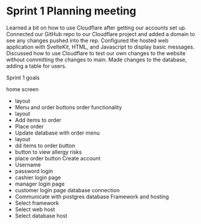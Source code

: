 # Sprint 1 Planning meeting

Learned a bit on how to use Cloudflare after getting our accounts set up. Connected our GitHub repo to our Cloudflare project and added a domain to see any changes pushed into the rep. Configured the hosted web application with SvelteKit, HTML, and Javascript to display basic messages. Discussed how to use Cloudflare to test our own changes to the website without committing the changes to main. Made changes to the database, adding a table for users.

Sprint 1 goals

home screen
- layout
- Menu and order buttons
order functionality
- layout
- Add items to order
- Place order
- Update database with order
menu
- layout
- dd items to order button
- button to view allergy risks
- place order button
Create account
- Username
- password
login
- cashier login page
- manager login page
- customer login page
database connection
- Communicate with postgres database
Framework and hosting
- Select framework
- Select web host
- Select database host
